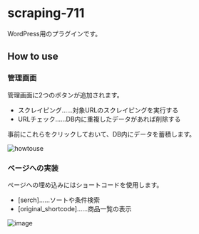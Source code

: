 # scraping-711
WordPress用のプラグインです。

## How to use

### 管理画面
管理画面に2つのボタンが追加されます。

- スクレイピング......対象URLのスクレイピングを実行する
- URLチェック......DB内に重複したデータがあれば削除する

事前にこれらをクリックしておいて、DB内にデータを蓄積します。

![howtouse](https://user-images.githubusercontent.com/68522105/209360612-899e709c-eb58-4a89-b4b1-7d3ab3f22524.png)

### ページへの実装
ページへの埋め込みにはショートコードを使用します。

- [serch]......ソートや条件検索
- [original_shortcode]......商品一覧の表示

![image](https://user-images.githubusercontent.com/68522105/209361094-0f84e046-7f1b-48b4-9f7c-ba61d238d42f.png)
